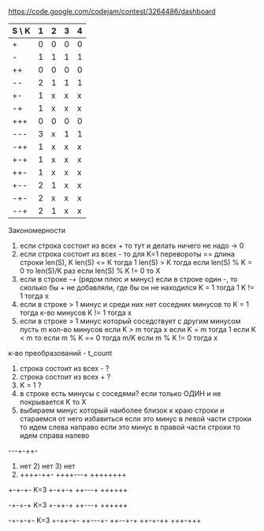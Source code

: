 https://code.google.com/codejam/contest/3264486/dashboard

| S \ K | 1 | 2 | 3 | 4 |
| ----  | - | - | - | - |
| +     | 0 | 0 | 0 | 0 |
| -     | 1 | 1 | 1 | 1 |
| ++    | 0 | 0 | 0 | 0 |
| --    | 2 | 1 | 1 | 1 |
| +-    | 1 | x | x | x |
| -+    | 1 | x | x | x |
| +++   | 0 | 0 | 0 | 0 |
| ---   | 3 | x | 1 | 1 |
| -++   | 1 | x | x | x |
| +-+   | 1 | x | x | x |
| ++-   | 1 | x | x | x |
| +--   | 2 | 1 | x | x |
| -+-   | 2 | x | x | x |
| --+   | 2 | 1 | x | x |

Закономерности
1) если строка состоит из всех + то тут и делать ничего не надо -> 0
2) если строка состоит из всех - то
    для K=1 перевороты == длина строки
    len(S), K
    len(S) <= K тогда 1
    len(S) > K
    тогда если len(S) % K = 0 то len(S)/K раз
    если  len(S) % K != 0 то X
3) если в строке -+ (рядом плюс и минус)
если в строке один -, то сколько бы + не добавляли, где бы он не находился
K = 1 тогда 1
K != 1 тогда x
4) если в строке > 1 минус и среди них нет соседних минусов то
K = 1 тогда к-во минусов
K != 1 тогда x
5) если в строке > 1 минус который соседствует с другим минусом
пусть m кол-во минусов
если K > m тогда x
если K = m тогда 1
если K < m то
если m % K == 0 тогда m/K
если m % K != 0 тогда x

к-во преобразований - t_count
1) строка состоит из всех - ?
2) строка состоит из всех + ?
3) K = 1 ?
4) в строке есть минусы с соседями? если только ОДИН и не покрывается K то X
5) выбираем минус который наиболее близок к краю строки и стараемся от него избавиться
если это минус в левой части строки то идем слева направо
если это минус в правой части строки то идем справа налево

---+-++-
1) нет 2) нет 3) нет
4) ++++-++-
   ++++---+
   ++++++++

+-+-+- K=3
+-++-+
++---+
++++++

-+-+-+ K=3
+-++-+
++---+
++++++

-+-+-+- K=3
+-++-+-
++---+-
++--+-+
++-+-++
+++-+++